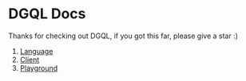 # DGQL Docs

Thanks for checking out DGQL, if you got this far, please give a star :)

1. [Language](https://github.com/danstarns/DGQL/blob/main/docs/language/index.md)
2. [Client](https://github.com/danstarns/DGQL/tree/main/packages/client)
3. [Playground](https://github.com/danstarns/DGQL/tree/main/packages/playground)
